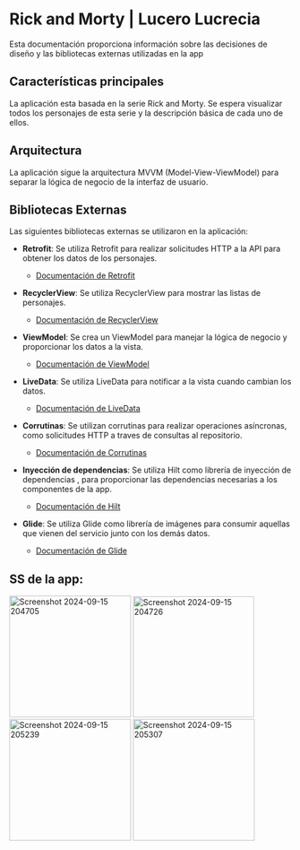 # Rick and Morty | Lucero Lucrecia

Esta documentación proporciona información sobre las decisiones de diseño y las bibliotecas externas utilizadas en la app 

## Características principales

La aplicación esta basada en la serie Rick and Morty. 
Se espera visualizar todos los personajes de esta serie y la descripción básica de cada uno de ellos.

## Arquitectura

La aplicación sigue la arquitectura MVVM (Model-View-ViewModel) para separar la lógica de negocio de la interfaz de usuario.

## Bibliotecas Externas

Las siguientes bibliotecas externas se utilizaron en la aplicación:

- **Retrofit**: Se utiliza Retrofit para realizar solicitudes HTTP a la API para obtener los datos de los personajes.
  - [Documentación de Retrofit](https://square.github.io/retrofit/)

- **RecyclerView**: Se utiliza RecyclerView para mostrar las listas de personajes.
  - [Documentación de RecyclerView](https://developer.android.com/guide/topics/ui/layout/recyclerview)

- **ViewModel**: Se crea un ViewModel para manejar la lógica de negocio y proporcionar los datos a la vista.
  - [Documentación de ViewModel](https://developer.android.com/topic/libraries/architecture/viewmodel)

- **LiveData**: Se utiliza LiveData para notificar a la vista cuando cambian los datos.
  - [Documentación de LiveData](https://developer.android.com/topic/libraries/architecture/livedata)

- **Corrutinas**: Se utilizan corrutinas para realizar operaciones asíncronas, como solicitudes HTTP a traves de consultas al repositorio.
  - [Documentación de Corrutinas](https://developer.android.com/kotlin/coroutines)

- **Inyección de dependencias**: Se utiliza Hilt como librería de inyección de dependencias , para proporcionar las dependencias necesarias a los componentes de la app.
  - [Documentación de Hilt](https://developer.android.com/training/dependency-injection/hilt-android)

- **Glide**: Se utiliza Glide como librería de imágenes para consumir aquellas que vienen del servicio junto con los demás datos.
  - [Documentación de Glide](https://github.com/bumptech/glide)

## SS de la app:
<img width="217" alt="Screenshot 2024-09-15 204705" src="https://github.com/user-attachments/assets/f1a9c172-69f5-442b-a86a-eaf8cb8e422a">

<img width="216" alt="Screenshot 2024-09-15 204726" src="https://github.com/user-attachments/assets/f8080361-c4a2-46c8-98e7-dfedac974ace">
<img width="217" alt="Screenshot 2024-09-15 205239" src="https://github.com/user-attachments/assets/539d766a-e9cb-4370-b879-8e1f0a1eb084">
<img width="217" alt="Screenshot 2024-09-15 205307" src="https://github.com/user-attachments/assets/c944ea42-2653-473f-9edd-864f112093e7">
